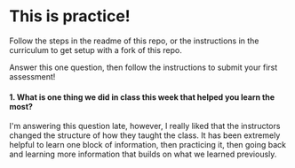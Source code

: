# This is practice!

Follow the steps in the readme of this repo, or the instructions in the curriculum to get setup with a fork of this repo.

Answer this one question, then follow the instructions to submit your first assessment!

#### 1. What is one thing we did in class this week that helped you learn the most?  

I'm answering this question late, however, I really liked that the instructors changed the structure of how they taught the class. It has been extremely helpful to learn one block of information, then practicing it, then going back and learning more information that builds on what we learned previously. 
